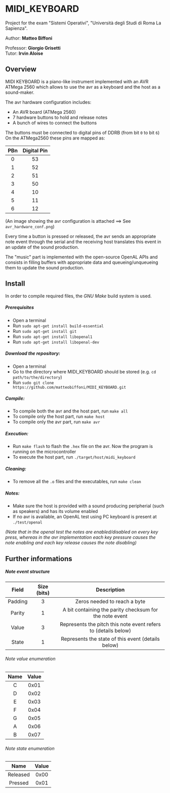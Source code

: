 # MIDI_KEYBOARD

Project for the exam "Sistemi Operativi", "Università degli Studi di Roma La Sapienza".

Author: **Matteo Biffoni**

Professor: **Giorgio Grisetti**\
Tutor: **Irvin Aloise**

## Overview

MIDI KEYBOARD is a piano-like instrument implemented with an AVR ATMega 2560 which allows to use the avr as a keyboard and the host as a sound-maker.

The avr hardware configuration includes:
* An AVR board (ATMega 2560)
* 7 hardware buttons to hold and release notes
* A bunch of wires to connect the buttons

The buttons must be connected to digital pins of DDRB (from bit `0` to bit `6`)\
On the ATMega2560 these pins are mapped as:

| PBn |Digital Pin|
|:---:|:---------:|
|  0  |     53    |
|  1  |     52    |
|  2  |     51    |
|  3  |     50    |
|  4  |     10    |
|  5  |     11    |
|  6  |     12    |

(An image showing the avr configuration is attached ==> See `avr_hardware_conf.png`)

Every time a button is pressed or released, the avr sends an appropriate note event through the serial and the receiving host translates this event in an update of the sound production.

The "music" part is implemented with the open-source OpenAL APIs and consists in filling buffers with appropriate data and queueing/unqueueing them to update the sound production.

## Install

In order to compile required files, the *GNU Make* build system is used.

##### Prerequisites
* Open a terminal
* Run `sudo apt-get install build-essential`
* Run `sudo apt-get install git`
* Run ```sudo apt-get install libopenal1```
* Run ```sudo apt-get install libopenal-dev```

##### Download the repository:
* Open a terminal
* Go to the directory where MIDI_KEYBOARD should be stored (e.g. `cd path/to/the/directory`)
* Run `sudo git clone https://github.com/matteobiffoni/MIDI_KEYBOARD.git`

##### Compile:
* To compile both the avr and the host part, run `make all`
* To compile only the host part, run `make host`
* To compile only the avr part, run `make avr`

##### Execution:
* Run `make flash` to flash the `.hex` file on the avr. Now the program is running on the microcontroller
* To execute the host part, run `./target/host/midi_keyboard`

##### Cleaning:
* To remove all the `.o` files and the executables, run `make clean`

##### Notes:
* Make sure the host is provided with a sound producing peripherial (such as speakers) and has its volume enabled
* If no avr is available, an OpenAL test using PC keyboard is present at `./test/openal` 

*(Note that in the openal test the notes are enabled/disabled on every key press, whereas in the avr implementation each key pressure causes the note enabling and each key release causes the note disabling)*

## Further informations
##### Note event structure
| Field   | Size (bits) | Description |
|:-------:|:-----------:|:-----------:|
|Padding   |      3      | Zeros needed to reach a byte|
|Parity    |      1      | A bit containing the parity checksum for the note event|
|Value     |      3      | Represents the pitch this note event refers to (details below)|
|State     |      1      | Represents the state of this event (details below)|
###### Note value enumeration
| Name | Value |
|:----:|:-----:|
|C|0x01|
|D|0x02|
|E|0x03|
|F|0x04|
|G|0x05|
|A|0x06|
|B|0x07|
###### Note state enumeration
| Name | Value |
|:----:|:-----:|
|Released|0x00|
|Pressed|0x01|
